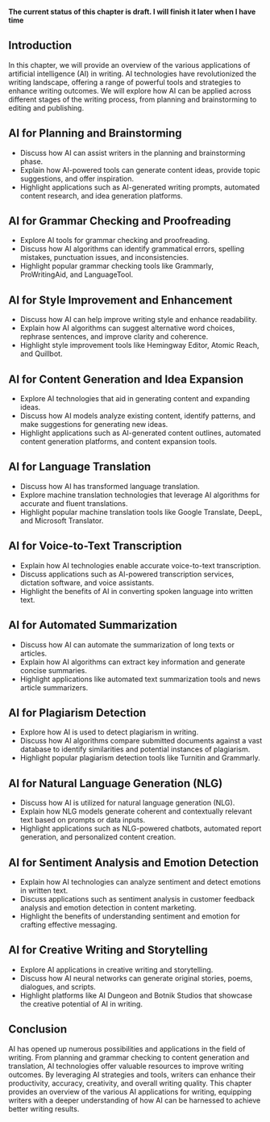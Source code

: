 **The current status of this chapter is draft. I will finish it later when I have time**

Introduction
------------

In this chapter, we will provide an overview of the various applications of artificial intelligence (AI) in writing. AI technologies have revolutionized the writing landscape, offering a range of powerful tools and strategies to enhance writing outcomes. We will explore how AI can be applied across different stages of the writing process, from planning and brainstorming to editing and publishing.

AI for Planning and Brainstorming
---------------------------------

* Discuss how AI can assist writers in the planning and brainstorming phase.
* Explain how AI-powered tools can generate content ideas, provide topic suggestions, and offer inspiration.
* Highlight applications such as AI-generated writing prompts, automated content research, and idea generation platforms.

AI for Grammar Checking and Proofreading
----------------------------------------

* Explore AI tools for grammar checking and proofreading.
* Discuss how AI algorithms can identify grammatical errors, spelling mistakes, punctuation issues, and inconsistencies.
* Highlight popular grammar checking tools like Grammarly, ProWritingAid, and LanguageTool.

AI for Style Improvement and Enhancement
----------------------------------------

* Discuss how AI can help improve writing style and enhance readability.
* Explain how AI algorithms can suggest alternative word choices, rephrase sentences, and improve clarity and coherence.
* Highlight style improvement tools like Hemingway Editor, Atomic Reach, and Quillbot.

AI for Content Generation and Idea Expansion
--------------------------------------------

* Explore AI technologies that aid in generating content and expanding ideas.
* Discuss how AI models analyze existing content, identify patterns, and make suggestions for generating new ideas.
* Highlight applications such as AI-generated content outlines, automated content generation platforms, and content expansion tools.

AI for Language Translation
---------------------------

* Discuss how AI has transformed language translation.
* Explore machine translation technologies that leverage AI algorithms for accurate and fluent translations.
* Highlight popular machine translation tools like Google Translate, DeepL, and Microsoft Translator.

AI for Voice-to-Text Transcription
----------------------------------

* Explain how AI technologies enable accurate voice-to-text transcription.
* Discuss applications such as AI-powered transcription services, dictation software, and voice assistants.
* Highlight the benefits of AI in converting spoken language into written text.

AI for Automated Summarization
------------------------------

* Discuss how AI can automate the summarization of long texts or articles.
* Explain how AI algorithms can extract key information and generate concise summaries.
* Highlight applications like automated text summarization tools and news article summarizers.

AI for Plagiarism Detection
---------------------------

* Explore how AI is used to detect plagiarism in writing.
* Discuss how AI algorithms compare submitted documents against a vast database to identify similarities and potential instances of plagiarism.
* Highlight popular plagiarism detection tools like Turnitin and Grammarly.

AI for Natural Language Generation (NLG)
----------------------------------------

* Discuss how AI is utilized for natural language generation (NLG).
* Explain how NLG models generate coherent and contextually relevant text based on prompts or data inputs.
* Highlight applications such as NLG-powered chatbots, automated report generation, and personalized content creation.

AI for Sentiment Analysis and Emotion Detection
-----------------------------------------------

* Explain how AI technologies can analyze sentiment and detect emotions in written text.
* Discuss applications such as sentiment analysis in customer feedback analysis and emotion detection in content marketing.
* Highlight the benefits of understanding sentiment and emotion for crafting effective messaging.

AI for Creative Writing and Storytelling
----------------------------------------

* Explore AI applications in creative writing and storytelling.
* Discuss how AI neural networks can generate original stories, poems, dialogues, and scripts.
* Highlight platforms like AI Dungeon and Botnik Studios that showcase the creative potential of AI in writing.

Conclusion
----------

AI has opened up numerous possibilities and applications in the field of writing. From planning and grammar checking to content generation and translation, AI technologies offer valuable resources to improve writing outcomes. By leveraging AI strategies and tools, writers can enhance their productivity, accuracy, creativity, and overall writing quality. This chapter provides an overview of the various AI applications for writing, equipping writers with a deeper understanding of how AI can be harnessed to achieve better writing results.
